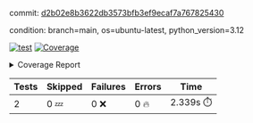 commit: [d2b02e8b3622db3573bfb3ef9ecaf7a767825430](https://github.com/rcmdnk/boto3-session/tree/d2b02e8b3622db3573bfb3ef9ecaf7a767825430)

condition: branch=main, os=ubuntu-latest, python_version=3.12

[![test](https://github.com/rcmdnk/boto3-session/actions/workflows/test.yml/badge.svg)](https://github.com/rcmdnk/boto3-session/actions/runs/14015988254)
<a href="https://github.com/rcmdnk/boto3-session/blob/d2b02e8b3622db3573bfb3ef9ecaf7a767825430/README.md"><img alt="Coverage" src="https://img.shields.io/badge/Coverage-47%25-orange.svg" /></a><details><summary>Coverage Report </summary><table><tr><th>File</th><th>Stmts</th><th>Miss</th><th>Cover</th><th>Missing</th></tr><tbody><tr><td colspan="5"><b>src/boto3_session</b></td></tr><tr><td>&nbsp; &nbsp;<a href="https://github.com/rcmdnk/boto3-session/blob/d2b02e8b3622db3573bfb3ef9ecaf7a767825430/src/boto3_session/session.py">session.py</a></td><td>59</td><td>34</td><td>42%</td><td><a href="https://github.com/rcmdnk/boto3-session/blob/d2b02e8b3622db3573bfb3ef9ecaf7a767825430/src/boto3_session/session.py#L15-L18">15&ndash;18</a>, <a href="https://github.com/rcmdnk/boto3-session/blob/d2b02e8b3622db3573bfb3ef9ecaf7a767825430/src/boto3_session/session.py#L60">60</a>, <a href="https://github.com/rcmdnk/boto3-session/blob/d2b02e8b3622db3573bfb3ef9ecaf7a767825430/src/boto3_session/session.py#L68-L70">68&ndash;70</a>, <a href="https://github.com/rcmdnk/boto3-session/blob/d2b02e8b3622db3573bfb3ef9ecaf7a767825430/src/boto3_session/session.py#L73-L97">73&ndash;97</a>, <a href="https://github.com/rcmdnk/boto3-session/blob/d2b02e8b3622db3573bfb3ef9ecaf7a767825430/src/boto3_session/session.py#L100-L122">100&ndash;122</a>, <a href="https://github.com/rcmdnk/boto3-session/blob/d2b02e8b3622db3573bfb3ef9ecaf7a767825430/src/boto3_session/session.py#L125-L129">125&ndash;129</a>, <a href="https://github.com/rcmdnk/boto3-session/blob/d2b02e8b3622db3573bfb3ef9ecaf7a767825430/src/boto3_session/session.py#L132-L133">132&ndash;133</a>, <a href="https://github.com/rcmdnk/boto3-session/blob/d2b02e8b3622db3573bfb3ef9ecaf7a767825430/src/boto3_session/session.py#L136-L137">136&ndash;137</a></td></tr><tr><td><b>TOTAL</b></td><td><b>64</b></td><td><b>34</b></td><td><b>47%</b></td><td>&nbsp;</td></tr></tbody></table></details>

| Tests | Skipped | Failures | Errors | Time |
| ----- | ------- | -------- | -------- | ------------------ |
| 2 | 0 :zzz: | 0 :x: | 0 :fire: | 2.339s :stopwatch: |

